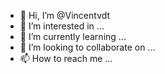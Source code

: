 - 👋 Hi, I’m @Vincentvdt
- 👀 I’m interested in ...
- 🌱 I’m currently learning ...
- 💞️ I’m looking to collaborate on ...
- 📫 How to reach me ...

<!---
Vincentvdt/Vincentvdt is a ✨ special ✨ repository because its `README.md` (this file) appears on your GitHub profile.
You can click the Preview link to take a look at your changes.
--->
